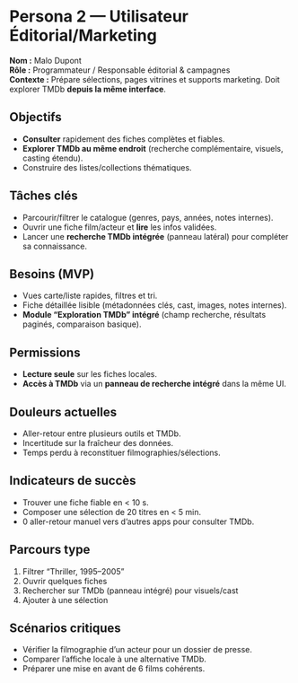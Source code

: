 # Persona 2 — Utilisateur Éditorial/Marketing

**Nom :** Malo Dupont  
**Rôle :** Programmateur / Responsable éditorial & campagnes  
**Contexte :** Prépare sélections, pages vitrines et supports marketing. Doit explorer TMDb **depuis la même interface**.

## Objectifs

- **Consulter** rapidement des fiches complètes et fiables.
- **Explorer TMDb au même endroit** (recherche complémentaire, visuels, casting étendu).
- Construire des listes/collections thématiques.

## Tâches clés

- Parcourir/filtrer le catalogue (genres, pays, années, notes internes).
- Ouvrir une fiche film/acteur et **lire** les infos validées.
- Lancer une **recherche TMDb intégrée** (panneau latéral) pour compléter sa connaissance.

## Besoins (MVP)

- Vues carte/liste rapides, filtres et tri.
- Fiche détaillée lisible (métadonnées clés, cast, images, notes internes).
- **Module “Exploration TMDb” intégré** (champ recherche, résultats paginés, comparaison basique).

## Permissions

- **Lecture seule** sur les fiches locales.
- **Accès à TMDb** via un **panneau de recherche intégré** dans la même UI.

## Douleurs actuelles

- Aller-retour entre plusieurs outils et TMDb.
- Incertitude sur la fraîcheur des données.
- Temps perdu à reconstituer filmographies/sélections.

## Indicateurs de succès

- Trouver une fiche fiable en < 10 s.
- Composer une sélection de 20 titres en < 5 min.
- 0 aller-retour manuel vers d’autres apps pour consulter TMDb.

## Parcours type

1. Filtrer “Thriller, 1995–2005”
2. Ouvrir quelques fiches
3. Rechercher sur TMDb (panneau intégré) pour visuels/cast
4. Ajouter à une sélection

## Scénarios critiques

- Vérifier la filmographie d’un acteur pour un dossier de presse.
- Comparer l’affiche locale à une alternative TMDb.
- Préparer une mise en avant de 6 films cohérents.
